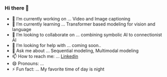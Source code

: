 ### Hi there 👋



- 🔭 I’m currently working on ... Video and Image captioning
- 🌱 I’m currently learning ... Transformer based modeling for vision and language
- 👯 I’m looking to collaborate on ... combining symbolic AI to connectionist AI
- 🤔 I’m looking for help with ... coming soon..
- 💬 Ask me about ... Sequential modeling, Multimodal modeling
- 📫 How to reach me: ... [Linkedin](https://linkedin.com/in/nasib-ullah-103b4923)
- 😄 Pronouns: ... 
- ⚡ Fun fact: ... My favorite time of day is night
